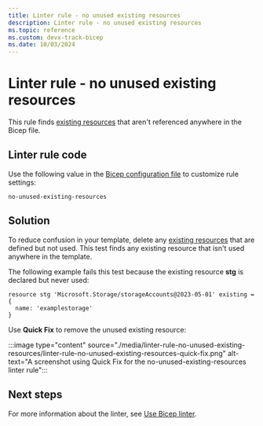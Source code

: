 ```yaml
---
title: Linter rule - no unused existing resources
description: Linter rule - no unused existing resources
ms.topic: reference
ms.custom: devx-track-bicep
ms.date: 10/03/2024
---
```


# Linter rule - no unused existing resources

This rule finds [existing resources](./existing-resource.md) that aren't referenced anywhere in the Bicep file.

## Linter rule code

Use the following value in the [Bicep configuration file](bicep-config-linter.md) to customize rule settings:

`no-unused-existing-resources`

## Solution

To reduce confusion in your template, delete any [existing resources](./existing-resource.md) that are defined but not used. This test finds any existing resource that isn't used anywhere in the template.

The following example fails this test because the existing resource **stg** is declared but never used:

```bicep
resource stg 'Microsoft.Storage/storageAccounts@2023-05-01' existing = {
  name: 'examplestorage'
}
```

Use **Quick Fix** to remove the unused existing resource:

:::image type="content" source="./media/linter-rule-no-unused-existing-resources/linter-rule-no-unused-existing-resources-quick-fix.png" alt-text="A screenshot using Quick Fix for the no-unused-existing-resources linter rule":::

## Next steps

For more information about the linter, see [Use Bicep linter](./linter.md).
